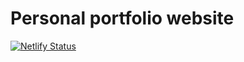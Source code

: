 # Personal portfolio website

[![Netlify Status](https://api.netlify.com/api/v1/badges/3b0b7372-b9ba-471c-a868-5befe00bcfe5/deploy-status)](https://app.netlify.com/sites/hristianivanov/deploys)

